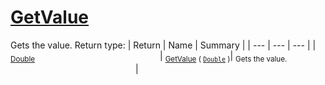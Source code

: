 # [GetValue](./CubicInterpolation-100663729.md)

Gets the value.
Return type:
| Return | Name | Summary | 
| --- | --- | --- | 
| <sub>[Double](https://docs.microsoft.com/en-us/dotnet/api/System.Double)</sub><img width=200/>| <sub>[GetValue](./CubicInterpolation-100663729.md) ( [`Double`](https://docs.microsoft.com/en-us/dotnet/api/System.Double) )</sub>| <sub>Gets the value.</sub><img width=200/>| <br>


